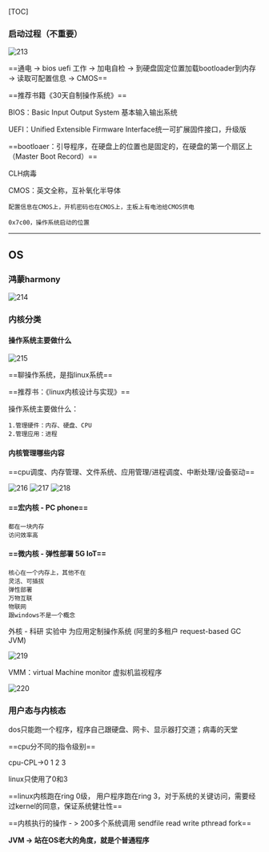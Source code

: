 [TOC]

### 启动过程（不重要）

![213](AE3130B0B07C4E2F9B18FC697D94A2E6)

==通电 -> bios uefi 工作 -> 加电自检 -> 到硬盘固定位置加载bootloader到内存 -> 读取可配置信息 -> CMOS==

==推荐书籍《30天自制操作系统》==

BIOS：Basic Input Output System 基本输入输出系统

UEFI：Unified Extensible Firmware Interface统一可扩展固件接口，升级版

==bootloaer：引导程序，在硬盘上的位置也是固定的，在硬盘的第一个扇区上（Master Boot Record）==

CLH病毒

CMOS：英文全称，互补氧化半导体
    
    配置信息在CMOS上，开机密码也在CMOS上，主板上有电池给CMOS供电
    
    0x7c00，操作系统启动的位置
    

----

## OS

### 鸿蒙harmony
![214](5D96F3C70B224C6AB5A196F61A32E7F5)

### 内核分类

#### 操作系统主要做什么
![215](7094C7A9660548BBAF88D6ECCF702A7F)


==聊操作系统，是指linux系统==

==推荐书：《linux内核设计与实现》==

操作系统主要做什么：
    
    1.管理硬件：内存、硬盘、CPU
    2.管理应用：进程
    
#### 内核管理哪些内容

==cpu调度、内存管理、文件系统、应用管理/进程调度、中断处理/设备驱动==

![216](666FA51484C74DDF9F59557B35817A28)
![217](069880CF77C44CCCBF25578A60DE6046)
![218](88F2398CA9684F889FFA649A8B578C40)

#### ==宏内核 - PC phone==

    都在一块内存
    访问效率高

#### ==微内核 - 弹性部署 5G IoT==

    核心在一个内存上，其他不在
    灵活、可插拔
    弹性部署
    万物互联
    物联网
    跟windows不是一个概念
    

外核 - 科研 实验中 为应用定制操作系统 (阿里的多租户 request-based GC JVM)

![219](D4594671134A4BB7971A8F91A953467E)

VMM：virtual Machine monitor 虚拟机监视程序

![220](9C06C6D5B2394AB68F3ECB4693F1435E)

### 用户态与内核态

dos只能跑一个程序，程序自己跟硬盘、网卡、显示器打交道；病毒的天堂

==cpu分不同的指令级别==

cpu-CPL->0 1 2 3

linux只使用了0和3

==linux内核跑在ring 0级， 用户程序跑在ring 3，对于系统的关键访问，需要经过kernel的同意，保证系统健壮性==

==内核执行的操作 - > 200多个系统调用 sendfile read write pthread fork==

**JVM -> 站在OS老大的角度，就是个普通程序**

